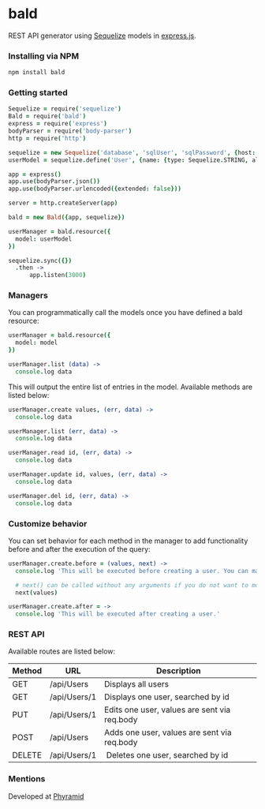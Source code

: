 # bald
REST API generator using [Sequelize](http://www.sequelizejs.com/) models in [express.js](http://expressjs.com/).

### Installing via NPM
```bash
npm install bald
```


### Getting started
```coffee
Sequelize = require('sequelize')
Bald = require('bald')
express = require('express')
bodyParser = require('body-parser')
http = require('http')

sequelize = new Sequelize('database', 'sqlUser', 'sqlPassword', {host: 'sqlHost'})
userModel = sequelize.define('User', {name: {type: Sequelize.STRING, allowNull: false}})

app = express()
app.use(bodyParser.json())
app.use(bodyParser.urlencoded({extended: false}))

server = http.createServer(app)

bald = new Bald({app, sequelize})

userManager = bald.resource({
  model: userModel
})

sequelize.sync({})
  .then ->
      app.listen(3000)
```

### Managers

You can programmatically call the models once you have defined a bald resource:

```coffee
userManager = bald.resource({
  model: model
})

userManager.list (data) ->
  console.log data
```

This will output the entire list of entries in the model. Available methods are listed below:

```coffee
userManager.create values, (err, data) ->
  console.log data

userManager.list (err, data) ->
  console.log data

userManager.read id, (err, data) ->
  console.log data

userManager.update id, values, (err, data) ->
  console.log data

userManager.del id, (err, data) ->
  console.log data
```

### Customize behavior

You can set behavior for each method in the manager to add functionality before and after the execution of the query:

```coffee
userManager.create.before = (values, next) ->
  console.log 'This will be executed before creating a user. You can manipulate values here.'

  # next() can be called without any arguments if you do not want to modify the values
  next(values)

userManager.create.after = ->
  console.log 'This will be executed after creating a user.'
```

### REST API

Available routes are listed below:

Method | URL | Description
-------|-----| ------------
GET | /api/Users | Displays all users
GET | /api/Users/1 | Displays one user, searched by id
PUT | /api/Users/1 | Edits one user, values are sent via req.body
POST | /api/Users | Adds one user, values are sent via req.body
DELETE | /api/Users/1 | Deletes one user, searched by id

### Mentions

Developed at [Phyramid](http://phyramid.com)
